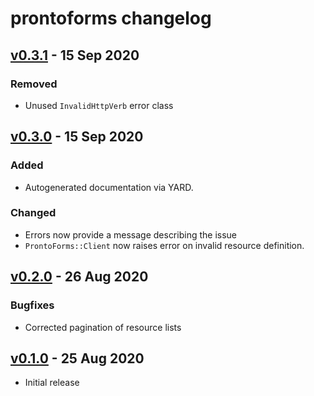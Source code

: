 # prontoforms changelog

## [v0.3.1] - 15 Sep 2020
### Removed
* Unused `InvalidHttpVerb` error class

## [v0.3.0] - 15 Sep 2020
### Added
* Autogenerated documentation via YARD.

### Changed
* Errors now provide a message describing the issue
* `ProntoForms::Client` now raises error on invalid resource definition.

## [v0.2.0] - 26 Aug 2020
### Bugfixes
* Corrected pagination of resource lists

## [v0.1.0] - 25 Aug 2020
* Initial release

[Unreleased]: https://github.com/paulholden2/prontoforms/compare/v0.3.1...HEAD
[v0.1.0]: https://github.com/paulholden2/prontoforms/releases/tag/v0.1.0
[v0.2.0]: https://github.com/paulholden2/prontoforms/releases/tag/v0.2.0
[v0.3.0]: https://github.com/paulholden2/prontoforms/releases/tag/v0.3.0
[v0.3.1]: https://github.com/paulholden2/prontoforms/releases/tag/v0.3.1
